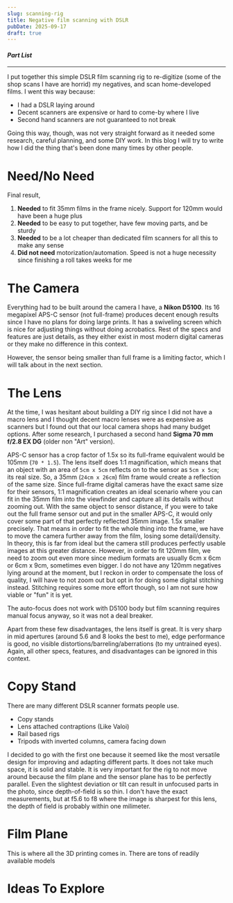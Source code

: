 ```yaml
---
slug: scanning-rig
title: Negative film scanning with DSLR
pubDate: 2025-09-17
draft: true
---
```


#### *Part List*



---

I put together this simple DSLR film scanning rig to re-digitize (some of the shop scans I have are horrid) my negatives, and scan home-developed films. I went this way because:

- I had a DSLR laying around
- Decent scanners are expensive or hard to come-by where I live
- Second hand scanners are not guaranteed to not break

Going this way, though, was not very straight forward as it needed some research, careful planning, and some DIY work. In this blog I will try to write how I did the thing that's been done many times by other people.

# Need/No Need

Final result,

1. **Needed** to fit 35mm films in the frame nicely. Support for 120mm would have been a huge plus
2. **Needed** to be easy to put together,  have few moving parts, and be sturdy
3. **Needed** to be a lot cheaper than dedicated film scanners for all this to make any sense
4. **Did not need** motorization/automation. Speed is not a huge necessity since finishing a roll takes weeks for me

# The Camera

Everything had to be built around the camera I have, a **Nikon D5100**. Its 16 megapixel APS-C sensor (not full-frame) produces decent enough results since I have no plans for doing large prints. It has a swiveling screen which is nice for adjusting things without doing acrobatics. Rest of the specs and features are just details, as they either exist in most modern digital cameras or they make no difference in this context.

However, the sensor being smaller than full frame is a limiting factor, which I will talk about in the next section.

# The Lens

At the time, I was hesitant about building a DIY rig since I did not have a macro lens and I thought decent macro lenses were as expensive as scanners but I found out that our local camera shops had many budget options. After some research, I purchased a second hand **Sigma 70 mm f/2.8 EX DG** (older non "Art" version).

APS-C sensor has a crop factor of 1.5x so its full-frame equivalent would be 105mm (`70 * 1.5`). The lens itself does 1:1 magnification, which means that an object with an area of `5cm x 5cm` reflects on to the sensor as  `5cm x 5cm`; its real size. So, a 35mm (`24cm x 26cm`) film frame would create a reflection of the same size. Since full-frame digital cameras have the exact same size for their sensors, 1:1 magnification creates an ideal scenario where you can fit in the 35mm film into the viewfinder and capture all its details without zooming out. With the same object to sensor distance, if you were to take out the full frame sensor out and put in the smaller APS-C, it would only cover some part of that perfectly reflected 35mm image. 1.5x smaller precisely. That means in order to fit the whole thing into the frame, we have to move the camera further away from the film, losing some detail/density. In theory, this is far from ideal but the camera still produces perfectly usable images at this greater distance. However, in order to fit 120mm film, we need to zoom out even more since medium formats are usually 6cm x 6cm or 6cm x 9cm, sometimes even bigger. I do not have any 120mm negatives lying around at the moment, but I reckon in order to compensate the loss of quality, I will have to not zoom out but opt in for doing some digital stitching instead. Stitching requires some more effort though, so I am not sure how viable or "fun" it is yet.

The auto-focus does not work with D5100 body but film scanning requires manual focus anyway, so it was not a deal breaker.

Apart from these few disadvantages, the lens itself is great. It is very sharp in mid apertures (around 5.6 and 8 looks the best to me), edge performance is good, no visible distortions/barreling/aberrations (to my untrained eyes). Again, all other specs, features, and disadvantages can be ignored in this context.

# Copy Stand

There are many different DSLR scanner formats people use.

- Copy stands
- Lens attached contraptions (Like Valoi)
- Rail based rigs
- Tripods with inverted columns, camera facing down

I decided to go with the first one because it seemed like the most versatile design for improving and adapting different parts. It does not take much space, it is solid and stable. It is very important for the rig to not move around because the film plane and the sensor plane has to be perfectly parallel. Even the slightest deviation or tilt can result in unfocused parts in the photo, since depth-of-field is so thin. I don't have the exact measurements, but at f5.6 to f8 where the image is sharpest for this lens, the depth of field is probably within one milimeter. 


# Film Plane

This is where all the 3D printing comes in. There are tons of readily available models


# Ideas To Explore

